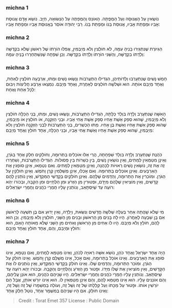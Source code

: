 
### michna 1
נוֹשְׂאִין עַל הָאֲנוּסָה וְעַל הַמְפֻתָּה. הָאוֹנֵס וְהַמְפַתֶּה עַל הַנְּשׂוּאָה, חַיָּב. נוֹשֵׂא אָדָם אֲנוּסַת אָבִיו וּמְפֻתַּת אָבִיו, אֲנוּסַת בְּנוֹ וּמְפֻתַּת בְּנוֹ. רַבִּי יְהוּדָה אוֹסֵר בַּאֲנוּסַת אָבִיו וּמְפֻתַּת אָבִיו: 

### michna 2
הַגִּיּוֹרֶת שֶׁנִּתְגַּיְּרוּ בָנֶיהָ עִמָּהּ, לֹא חוֹלְצִין וְלֹא מְיַבְּמִין, אֲפִלּוּ הוֹרָתוֹ שֶׁל רִאשׁוֹן שֶׁלֹּא בִקְדֻשָּׁה וְלֵדָתוֹ בִקְדֻשָּׁה, וְהַשֵּׁנִי הוֹרָתוֹ וְלֵדָתוֹ בִקְדֻשָּׁה. וְכֵן שִׁפְחָה שֶׁנִּשְׁתַּחְרְרוּ בָנֶיהָ עִמָּהּ: 

### michna 3
חָמֵשׁ נָשִׁים שֶׁנִּתְעָרְבוּ וַלְדוֹתֵיהֶן, הִגְדִּילוּ הַתַּעֲרֹבוֹת וְנָשְׂאוּ נָשִׁים וּמֵתוּ, אַרְבָּעָה חוֹלְצִין לְאַחַת, וְאֶחָד מְיַבֵּם אוֹתָהּ. הוּא וּשְׁלשָׁה חוֹלְצִים לְאַחֶרֶת, וְאֶחָד מְיַבֵּם. נִמְצְאוּ אַרְבַּע חֲלִיצוֹת וְיִבּוּם לְכָל אַחַת וְאֶחָת: 

### michna 4
הָאִשָּׁה שֶׁנִּתְעָרֵב וְלָדָהּ בִּוְלַד כַּלָּתָהּ, הִגְדִּילוּ הַתַּעֲרֹבוֹת, וְנָשְׂאוּ נָשִׁים, וּמֵתוּ, בְּנֵי הַכַּלָּה חוֹלְצִין וְלֹא מְיַבְּמִין, שֶׁהוּא סְפֵק אֵשֶׁת אָחִיו סְפֵק אֵשֶׁת אֲחִי אָבִיו. וּבְנֵי הַזְּקֵנָה, אוֹ חוֹלְצִין אוֹ מְיַבְּמִין, שֶׁהוּא סְפֵק אֵשֶׁת אָחִיו וְאֵשֶׁת בֶּן אָחִיו. מֵתוּ הַכְּשֵׁרִים, בְּנֵי הַתַּעֲרֹבוֹת לִבְנֵי הַזְּקֵנָה חוֹלְצִין וְלֹא מְיַבְּמִין, שֶׁהוּא סְפֵק אֵשֶׁת אָחִיו וְאֵשֶׁת אֲחִי אָבִיו, וּבְנֵי הַכַּלָּה, אֶחָד חוֹלֵץ וְאֶחָד מְיַבֵּם: 

### michna 5
כֹּהֶנֶת שֶׁנִּתְעָרֵב וְלָדָּהּ בִּוְלַד שִׁפְחָתָהּ, הֲרֵי אֵלּוּ אוֹכְלִים בַּתְּרוּמָה, וְחוֹלְקִים חֵלֶק אֶחָד בַּגֹּרֶן, וְאֵינָן מִטַּמְּאִין לְמֵתִים, וְאֵין נוֹשְׂאִין נָשִׁים, בֵּין כְּשֵׁרוֹת בֵּין פְּסוּלוֹת. הִגְדִּילוּ הַתַּעֲרֹבוֹת, וְשִׁחְרְרוּ זֶה אֶת זֶה, נוֹשְׂאִין נָשִׁים רְאוּיוֹת לַכְּהֻנָּה, וְאֵינָן מִטַּמְּאִין לְמֵתִים. וְאִם נִטְמְאוּ, אֵינָן סוֹפְגִין אֶת הָאַרְבָּעִים. וְאֵינָן אוֹכְלִים בַּתְּרוּמָה. וְאִם אָכְלוּ, אֵינָן מְשַׁלְּמִין קֶרֶן וָחֹמֶשׁ. וְאֵינָן חוֹלְקִין עַל הַגֹּרֶן. וּמוֹכְרִין אֶת הַתְּרוּמָה, וְהַדָּמִים שֶׁלָּהֶם. וְאֵינָן חוֹלְקִים בְּקָדְשֵׁי הַמִּקְדָּשׁ, וְאֵין נוֹתְנִין לָהֶם קָדָשִׁים, וְאֵין מוֹצִיאִין שֶׁלָּהֶם מִיָּדָם, וּפְטוּרִין מִן הַזְּרֹעַ וּמִן הַלְּחָיַיִם וּמִן הַקֵּבָה, וּבְכוֹרוֹ יְהֵא רוֹעֶה עַד שֶׁיִּסְתָּאֵב, וְנוֹתְנִין עָלָיו חֻמְרֵי כֹהֲנִים וְחֻמְרֵי יִשְׂרְאֵלִים: 

### michna 6
מִי שֶׁלֹּא שָׁהֲתָה אַחַר בַּעְלָה שְׁלֹשָׁה חֳדָשִׁים וְנִשֵּׂאת, וְיָלְדָה, וְאֵין יָדוּעַ אִם בֶּן תִּשְׁעָה לָרִאשׁוֹן אִם בֶּן שִׁבְעָה לָאַחֲרוֹן. הָיוּ לָהּ בָּנִים מִן הָרִאשׁוֹן וּבָנִים מִן הַשֵּׁנִי, חוֹלְצִין וְלֹא מְיַבְּמִין. וְכֵן הוּא לָהֶם, חוֹלֵץ וְלֹא מְיַבֵּם. הָיוּ לוֹ אַחִים מִן הָרִאשׁוֹן וְאַחִים מִן הַשֵּׁנִי שֶׁלֹּא מֵאוֹתָהּ הָאֵם, הוּא חוֹלֵץ וּמְיַבֵּם, וְהֵם, אֶחָד חוֹלֵץ וְאֶחָד מְיַבֵּם: 

### michna 7
הָיָה אֶחָד יִשְׂרָאֵל וְאֶחָד כֹּהֵן, נוֹשֵׂא אִשָּׁה רְאוּיָה לְכֹהֵן, וְאֵינוֹ מִטַּמֵּא לְמֵתִים, וְאִם נִטְמָא, אֵינוֹ סוֹפֵג אֶת הָאַרְבָּעִים. וְאֵינוֹ אוֹכֵל בַּתְּרוּמָה, וְאִם אָכַל, אֵינוֹ מְשַׁלֵּם קֶרֶן וָחֹמֶשׁ. וְאֵינוֹ חוֹלֵק עַל הַגֹּרֶן. וּמוֹכֵר הַתְּרוּמָה, וְהַדָּמִים שֶׁלּוֹ. וְאֵינוֹ חוֹלֵק בְּקָדְשֵׁי הַמִּקְדָּשׁ, וְאֵין נוֹתְנִים לוֹ אֶת הַקָּדָשִׁים, וְאֵין מוֹצִיאִין אֶת שֶׁלּוֹ מִיָּדוֹ. וּפָטוּר מִן הַזְּרֹעַ וְהַלְּחָיַיִם וְהַקֵּבָה. וּבְכוֹרוֹ יְהֵא רוֹעֶה עַד שֶׁיִּסְתָּאֵב. וְנוֹתְנִין עָלָיו חֻמְרֵי כֹהֲנִים וְחֻמְרֵי יִשְׂרְאֵלִים. הָיוּ שְׁנֵיהֶם כֹּהֲנִים, הוּא אוֹנֵן עֲלֵיהֶם, וְהֵם אוֹנְנִים עָלָיו. הוּא אֵינוֹ מִטַּמֵּא לָהֶם, וְהֵם אֵינָן מִטַּמְּאִין לוֹ. הוּא אֵינוֹ יוֹרֵשׁ אוֹתָן, אֲבָל הֵם יוֹרְשִׁין אוֹתוֹ. וּפָטוּר עַל מַכָּתוֹ וְעַל קִלְלָתוֹ שֶׁל זֶה וְשֶׁל זֶה, וְעוֹלֶה בְמִשְׁמָרוֹ שֶׁל זֶה וְשֶׁל זֶה, וְאֵינוֹ חוֹלֵק. אִם הָיוּ שְׁנֵיהֶם בְּמִשְׁמָר אֶחָד, נוֹטֵל חֵלֶק אֶחָד: 

>Credit : Torat Emet 357
>License : Public Domain 